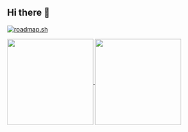 ## Hi there 👋


[![roadmap.sh](https://roadmap.sh/card/wide/6770149470129741a8c419a1?variant=dark&roadmaps=python%2Cbackend%2Cgit-github%2Cdatastructures-and-algorithms)](https://roadmap.sh)

<a href="https://github.com/mustaphahaadi/github-readme-stats">
  <img height=200 align="center" src="https://github-readme-stats.vercel.app/api?username=mustaphahaadi" />
</a>
<a href="https://github.com/mustaphahaadi/convoychat">
  <img height=200 align="center" src="https://github-readme-stats.vercel.app/api/top-langs?username=mustaphahaadi&layout=compact&langs_count=8&card_width=320" />
</a>
